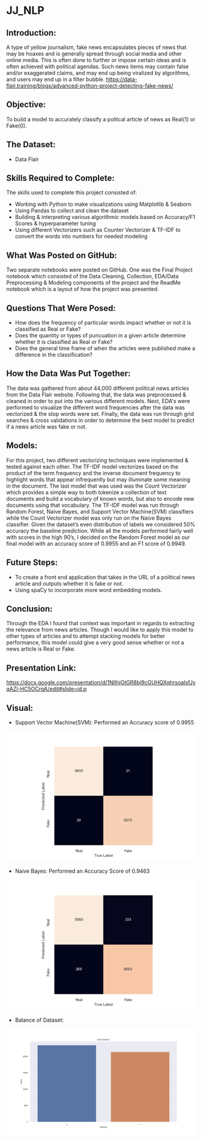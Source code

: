# JJ_NLP


## Introduction:

A type of yellow journalism, fake news encapsulates pieces of news that may be hoaxes and is generally spread through social media and other online media. This is often done to further or impose certain ideas and is often achieved with political agendas. Such news items may contain false and/or exaggerated claims, and may end up being viralized by algorithms, and users may end up in a filter bubble. 
https://data-flair.training/blogs/advanced-python-project-detecting-fake-news/

## Objective:
 
To build a model to accurately classify a politcal article of news as Real(1) or Fake(0).

## The Dataset:

* Data Flair

## Skills Required to Complete:

The skills used to complete this project consisted of:

* Working with Python to make visualizations using Matplotlib & Seaborn
* Using Pandas to collect and clean the dataset
* Building & interpreting various algorithmic models based on Accuracy/F1 Scores & hyperparameter tuning
* Using different Vectorizers such as Counter Vectorizer & TF-IDF to convert the words into numbers for needed modeling

## What Was Posted on GitHub:

Two separate notebooks were posted on GitHub. One was the Final Project notebook which consisted of the Data Cleaning, Collection, EDA/Data Preprocessing & Modeling components of the project and the ReadMe notebook which is a layout of how the project was presented.

## Questions That Were Posed:

* How does the frequency of particular words impact whether or not it is classified as Real or Fake?
* Does the quantity or types of puncuation in a given article determine whether it is classified as Real or Fake?
* Does the general time frame of when the articles were published make a difference in the classification?

## How the Data Was Put Together:

The data was gathered from about 44,000 different political news articles from the Data Flair website. Following that, the data was preprocessed & cleaned in order to put into the various different models. Next, EDA's were performed to visualize the different word frequencies after the data was vectorized & the stop words were set. Finally, the data was run through grid searches & cross validations in order to determine the best model to predict if a news article was fake or not.

## Models:

For this project, two different vectorizing techniques were implemented & tested against each other. The TF-IDF model vectorizes based on the product of the term frequency and the inverse document frequency to highlight words that appear infrequently but may illuminate some meaning in the document. The last model that was used was the Count Vectorizer which provides a simple way to both tokenize a collection of text documents and build a vocabulary of known words, but also to encode new documents using that vocabulary. The TF-IDF model was run through Random Forest, Naive Bayes, and Support Vector Machine(SVM) classifiers while the Count Vectorizer model was only run on the Naive Bayes classifier. Given the dataset’s even distribution of labels we considered 50% accuracy the baseline prediction. While all the models performed fairly well with scores in the high 90’s, I decided on the Random Forest model as our final model with an accuracy score of 0.9955 and an F1 score of 0.9949.

## Future Steps:

* To create a front end application that takes in the URL of a political news article and outputs whether it is fake or not.
* Using spaCy to incorporate more word embedding models.

## Conclusion:

Through the EDA I found that context was important in regards to extracting the relevance from news articles. Though I would like to apply this model to other types of articles and to attempt stacking models for better performance, this model could give a very good sense whether or not a news article is Real or Fake.

## Presentation Link:

https://docs.google.com/presentation/d/1NIIhjGtGR8bj9cGUHQXqhrsoaIsfJyqAZl-HC5OCrgA/edit#slide=id.p

## Visual:

* Support Vector Machine(SVM): Performed an Accuracy score of 0.9955

![Image](SVM_CM.png)


* Naive Bayes: Performed an Accuracy Score of 0.9463

![Image](NB_CM.png)


* Balance of Dataset:

![Image](Data_Balance.png)






